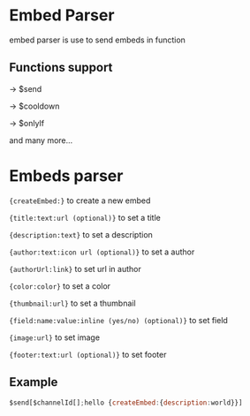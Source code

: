 # Embed Parser
embed parser is use to send embeds in function

## Functions support
-> $send

-> $cooldown

-> $onlyIf

and many more...

# Embeds parser
`{createEmbed:}` to create a new embed

`{title:text:url (optional)}` to set a title

`{description:text}` to set a description

`{author:text:icon url (optional)}` to set a author

`{authorUrl:link}` to set url in author

`{color:color}` to set a color

`{thumbnail:url}` to set a thumbnail

`{field:name:value:inline (yes/no) (optional)}` to set field

`{image:url}` to set image

`{footer:text:url (optional)}` to set footer

## Example
```js
$send[$channelId[];hello {createEmbed:{description:world}}]
```
